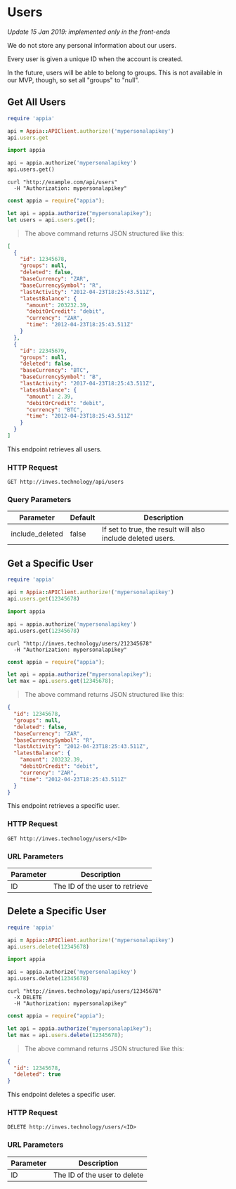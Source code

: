 # Users

_Update 15 Jan 2019: implemented only in the front-ends_

We do not store any personal information about our users.

Every user is given a unique ID when the account is created.

In the future, users will be able to belong to groups. This is not available in our MVP, though, so set all "groups" to "null".

## Get All Users

```ruby
require 'appia'

api = Appia::APIClient.authorize!('mypersonalapikey')
api.users.get
```

```python
import appia

api = appia.authorize('mypersonalapikey')
api.users.get()
```

```shell
curl "http://example.com/api/users"
  -H "Authorization: mypersonalapikey"
```

```javascript
const appia = require("appia");

let api = appia.authorize("mypersonalapikey");
let users = api.users.get();
```

> The above command returns JSON structured like this:

```json
[
  {
    "id": 12345678,
    "groups": null,
    "deleted": false,
    "baseCurrency": "ZAR",
    "baseCurrencySymbol": "R",
    "lastActivity": "2012-04-23T18:25:43.511Z",
    "latestBalance": {
      "amount": 203232.39,
      "debitOrCredit": "debit",
      "currency": "ZAR",
      "time": "2012-04-23T18:25:43.511Z"
    }
  },
  {
    "id": 22345679,
    "groups": null,
    "deleted": false,
    "baseCurrency": "BTC",
    "baseCurrencySymbol": "Ƀ",
    "lastActivity": "2017-04-23T18:25:43.511Z",
    "latestBalance": {
      "amount": 2.39,
      "debitOrCredit": "debit",
      "currency": "BTC",
      "time": "2012-04-23T18:25:43.511Z"
    }
  }
]
```

This endpoint retrieves all users.

### HTTP Request

`GET http://inves.technology/api/users`

### Query Parameters

| Parameter       | Default | Description                                                 |
| --------------- | ------- | ----------------------------------------------------------- |
| include_deleted | false   | If set to true, the result will also include deleted users. |

## Get a Specific User

```ruby
require 'appia'

api = Appia::APIClient.authorize!('mypersonalapikey')
api.users.get(12345678)
```

```python
import appia

api = appia.authorize('mypersonalapikey')
api.users.get(12345678)
```

```shell
curl "http://inves.technology/users/212345678"
  -H "Authorization: mypersonalapikey"
```

```javascript
const appia = require("appia");

let api = appia.authorize("mypersonalapikey");
let max = api.users.get(12345678);
```

> The above command returns JSON structured like this:

```json
{
  "id": 12345678,
  "groups": null,
  "deleted": false,
  "baseCurrency": "ZAR",
  "baseCurrencySymbol": "R",
  "lastActivity": "2012-04-23T18:25:43.511Z",
  "latestBalance": {
    "amount": 203232.39,
    "debitOrCredit": "debit",
    "currency": "ZAR",
    "time": "2012-04-23T18:25:43.511Z"
  }
}
```

This endpoint retrieves a specific user.

### HTTP Request

`GET http://inves.technology/users/<ID>`

### URL Parameters

| Parameter | Description                    |
| --------- | ------------------------------ |
| ID        | The ID of the user to retrieve |

## Delete a Specific User

```ruby
require 'appia'

api = Appia::APIClient.authorize!('mypersonalapikey')
api.users.delete(12345678)
```

```python
import appia

api = appia.authorize('mypersonalapikey')
api.users.delete(12345678)
```

```shell
curl "http://inves.technology/api/users/12345678"
  -X DELETE
  -H "Authorization: mypersonalapikey"
```

```javascript
const appia = require("appia");

let api = appia.authorize("mypersonalapikey");
let max = api.users.delete(12345678);
```

> The above command returns JSON structured like this:

```json
{
  "id": 12345678,
  "deleted": true
}
```

This endpoint deletes a specific user.

### HTTP Request

`DELETE http://inves.technology/users/<ID>`

### URL Parameters

| Parameter | Description                  |
| --------- | ---------------------------- |
| ID        | The ID of the user to delete |
